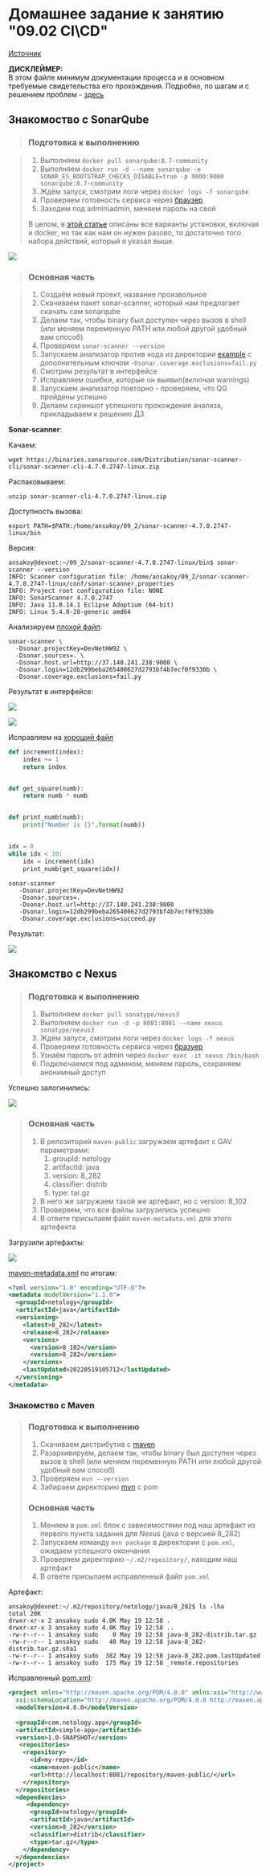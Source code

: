 # Домашнее задание к занятию "09.02 CI\CD"
[Источник](https://github.com/netology-code/mnt-homeworks/blob/master/09-ci-02-cicd/README.md)

**ДИСКЛЕЙМЕР:**  
В этом файле минимум документации процесса и в основном требуемые свидетельства его прохождения. 
Подробно, по шагам и с решением проблем - [здесь](REALREADME.md)

## Знакомоство с SonarQube

> ### Подготовка к выполнению

> 1. Выполняем `docker pull sonarqube:8.7-community`
> 2. Выполняем `docker run -d --name sonarqube -e SONAR_ES_BOOTSTRAP_CHECKS_DISABLE=true -p 9000:9000 sonarqube:8.7-community`
> 3. Ждём запуск, смотрим логи через `docker logs -f sonarqube`
> 4. Проверяем готовность сервиса через [браузер](http://localhost:9000)
> 5. Заходим под admin\admin, меняем пароль на свой
> 
> В целом, в [этой статье](https://docs.sonarqube.org/latest/setup/install-server/) описаны все варианты установки, включая и docker, но так как нам он нужен разово, то достаточно того набора действий, который я указал выше.

![](images/sq_logged_in.png)

> ### Основная часть

> 1. Создаём новый проект, название произвольное
> 2. Скачиваем пакет sonar-scanner, который нам предлагает скачать сам sonarqube
> 3. Делаем так, чтобы binary был доступен через вызов в shell (или меняем переменную PATH или любой другой удобный вам способ)
> 4. Проверяем `sonar-scanner --version`
> 5. Запускаем анализатор против кода из директории [example](./example) с дополнительным ключом `-Dsonar.coverage.exclusions=fail.py`
> 6. Смотрим результат в интерфейсе
> 7. Исправляем ошибки, которые он выявил(включая warnings)
> 8. Запускаем анализатор повторно - проверяем, что QG пройдены успешно
> 9. Делаем скриншот успешного прохождения анализа, прикладываем к решению ДЗ

**Sonar-scanner**:

Качаем:
```
wget https://binaries.sonarsource.com/Distribution/sonar-scanner-cli/sonar-scanner-cli-4.7.0.2747-linux.zip
```
Распаковываем:
```
unzip sonar-scanner-cli-4.7.0.2747-linux.zip
```

Доступность вызова:

```
export PATH=$PATH:/home/ansakoy/09_2/sonar-scanner-4.7.0.2747-linux/bin
```

Версия:

```
ansakoy@devnet:~/09_2/sonar-scanner-4.7.0.2747-linux/bin$ sonar-scanner --version
INFO: Scanner configuration file: /home/ansakoy/09_2/sonar-scanner-4.7.0.2747-linux/conf/sonar-scanner.properties
INFO: Project root configuration file: NONE
INFO: SonarScanner 4.7.0.2747
INFO: Java 11.0.14.1 Eclipse Adoptium (64-bit)
INFO: Linux 5.4.0-28-generic amd64
```

Анализируем [плохой файл](example/fail.py):
```
sonar-scanner \
  -Dsonar.projectKey=DevNetHW92 \
  -Dsonar.sources=. \
  -Dsonar.host.url=http://37.140.241.238:9000 \
  -Dsonar.login=12db299beba265400627d2793bf4b7ecf0f9330b \
  -Dsonar.coverage.exclusions=fail.py
```

Результат в интерфейсе:

![](images/sq_gui_after_scan.png)

![](images/sq_bugs.png)

Исправляем на [хороший файл](example/succeed.py)

```python
def increment(index):
    index += 1
    return index


def get_square(numb):
    return numb * numb


def print_numb(numb):
    print("Number is {}".format(numb))


idx = 0
while idx < 10:
    idx = increment(idx)
    print_numb(get_square(idx))
```

```
sonar-scanner
   -Dsonar.projectKey=DevNetHW92
   -Dsonar.sources=.
   -Dsonar.host.url=http://37.140.241.238:9000
   -Dsonar.login=12db299beba265400627d2793bf4b7ecf0f9330b
   -Dsonar.coverage.exclusions=succeed.py
```

Результат:

![](images/sq_passed.png)

## Знакомство с Nexus

> ### Подготовка к выполнению
> 
> 1. Выполняем `docker pull sonatype/nexus3`
> 2. Выполняем `docker run -d -p 8081:8081 --name nexus sonatype/nexus3`
> 3. Ждём запуск, смотрим логи через `docker logs -f nexus`
> 4. Проверяем готовность сервиса через [бразуер](http://localhost:8081)
> 5. Узнаём пароль от admin через `docker exec -it nexus /bin/bash`
> 6. Подключаемся под админом, меняем пароль, сохраняем анонимный доступ

Успешно залогинились:

![](images/nx_logged_in.png)

> ### Основная часть
> 
> 1. В репозиторий `maven-public` загружаем артефакт с GAV параметрами:
>    1. groupId: netology
>    2. artifactId: java
>    3. version: 8_282
>    4. classifier: distrib
>    5. type: tar.gz
> 2. В него же загружаем такой же артефакт, но с version: 8_102
> 3. Проверяем, что все файлы загрузились успешно
> 4. В ответе присылаем файл `maven-metadata.xml` для этого артефекта

Загрузили артефакты:

![](images/nx_both_uploaded.png)

[maven-metadata.xml](nexus/maven-metadata.xml) по итогам:

```xml
<?xml version="1.0" encoding="UTF-8"?>
<metadata modelVersion="1.1.0">
  <groupId>netology</groupId>
  <artifactId>java</artifactId>
  <versioning>
    <latest>8_282</latest>
    <release>8_282</release>
    <versions>
      <version>8_102</version>
      <version>8_282</version>
    </versions>
    <lastUpdated>20220519105712</lastUpdated>
  </versioning>
</metadata>
```

### Знакомство с Maven

> ### Подготовка к выполнению
> 
> 1. Скачиваем дистрибутив с [maven](https://maven.apache.org/download.cgi)
> 2. Разархивируем, делаем так, чтобы binary был доступен через вызов в shell (или меняем переменную PATH или любой другой удобный вам способ)
> 3. Проверяем `mvn --version`
> 4. Забираем директорию [mvn](./mvn) с pom
> 
> ### Основная часть
> 
> 1. Меняем в `pom.xml` блок с зависимостями под наш артефакт из первого пункта задания для Nexus (java с версией 8_282)
> 2. Запускаем команду `mvn package` в директории с `pom.xml`, ожидаем успешного окончания
> 3. Проверяем директорию `~/.m2/repository/`, находим наш артефакт
> 4. В ответе присылаем исправленный файл `pom.xml`

Артефакт:
```
ansakoy@devnet:~/.m2/repository/netology/java/8_282$ ls -lha
total 20K
drwxr-xr-x 2 ansakoy sudo 4.0K May 19 12:58 .
drwxr-xr-x 3 ansakoy sudo 4.0K May 19 12:58 ..
-rw-r--r-- 1 ansakoy sudo    0 May 19 12:58 java-8_282-distrib.tar.gz
-rw-r--r-- 1 ansakoy sudo   40 May 19 12:58 java-8_282-distrib.tar.gz.sha1
-rw-r--r-- 1 ansakoy sudo  382 May 19 12:58 java-8_282.pom.lastUpdated
-rw-r--r-- 1 ansakoy sudo  175 May 19 12:58 _remote.repositories
```

Исправленный [pom.xml](mvn/pom.xml):

```xml
<project xmlns="http://maven.apache.org/POM/4.0.0" xmlns:xsi="http://www.w3.org/2001/XMLSchema-instance"
  xsi:schemaLocation="http://maven.apache.org/POM/4.0.0 http://maven.apache.org/xsd/maven-4.0.0.xsd">
  <modelVersion>4.0.0</modelVersion>
 
  <groupId>com.netology.app</groupId>
  <artifactId>simple-app</artifactId>
  <version>1.0-SNAPSHOT</version>
   <repositories>
    <repository>
      <id>my-repo</id>
      <name>maven-public</name>
      <url>http://localhost:8081/repository/maven-public/</url>
    </repository>
  </repositories>
  <dependencies>
     <dependency>
      <groupId>netology</groupId>
      <artifactId>java</artifactId>
      <version>8_282</version>
      <classifier>distrib</classifier>
      <type>tar.gz</type>
    </dependency>
  </dependencies>
</project>
```